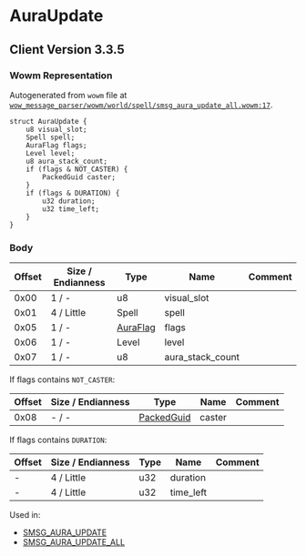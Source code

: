 # AuraUpdate

## Client Version 3.3.5

### Wowm Representation

Autogenerated from `wowm` file at [`wow_message_parser/wowm/world/spell/smsg_aura_update_all.wowm:17`](https://github.com/gtker/wow_messages/tree/main/wow_message_parser/wowm/world/spell/smsg_aura_update_all.wowm#L17).
```rust,ignore
struct AuraUpdate {
    u8 visual_slot;
    Spell spell;
    AuraFlag flags;
    Level level;
    u8 aura_stack_count;
    if (flags & NOT_CASTER) {
        PackedGuid caster;
    }
    if (flags & DURATION) {
        u32 duration;
        u32 time_left;
    }
}
```
### Body

| Offset | Size / Endianness | Type | Name | Comment |
| ------ | ----------------- | ---- | ---- | ------- |
| 0x00 | 1 / - | u8 | visual_slot |  |
| 0x01 | 4 / Little | Spell | spell |  |
| 0x05 | 1 / - | [AuraFlag](auraflag.md) | flags |  |
| 0x06 | 1 / - | Level | level |  |
| 0x07 | 1 / - | u8 | aura_stack_count |  |

If flags contains `NOT_CASTER`:

| Offset | Size / Endianness | Type | Name | Comment |
| ------ | ----------------- | ---- | ---- | ------- |
| 0x08 | - / - | [PackedGuid](../types/packed-guid.md) | caster |  |

If flags contains `DURATION`:

| Offset | Size / Endianness | Type | Name | Comment |
| ------ | ----------------- | ---- | ---- | ------- |
| - | 4 / Little | u32 | duration |  |
| - | 4 / Little | u32 | time_left |  |


Used in:
* [SMSG_AURA_UPDATE](smsg_aura_update.md)
* [SMSG_AURA_UPDATE_ALL](smsg_aura_update_all.md)

